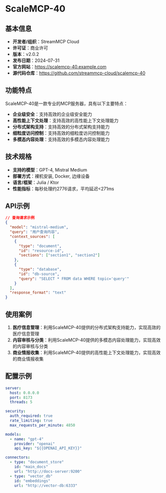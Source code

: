 # ScaleMCP-40

## 基本信息

- **开发者/组织**：StreamMCP Cloud
- **许可证**：商业许可
- **版本**：v2.0.2
- **发布日期**：2024-07-31
- **官方网站**：https://scalemcp-40.example.com
- **源代码仓库**：https://github.com/streammcp-cloud/scalemcp-40

## 功能特点

ScaleMCP-40是一款专业的MCP服务器，具有以下主要特点：

- **企业级安全**：支持高效的企业级安全能力
- **高性能上下文处理**：支持高效的高性能上下文处理能力
- **分布式架构支持**：支持高效的分布式架构支持能力
- **细粒度访问控制**：支持高效的细粒度访问控制能力
- **多模态内容处理**：支持高效的多模态内容处理能力


## 技术规格

- **支持的模型**：GPT-4, Mistral Medium
- **部署方式**：裸机安装, Docker, 边缘设备
- **语言/框架**：Julia / Ktor
- **性能指标**：每秒处理约2776请求，平均延迟<271ms

## API示例

```json
// 查询请求示例
{
  "model": "mistral-medium",
  "query": "用户查询内容",
  "context_sources": [
    {
      "type": "document",
      "id": "resource-id",
      "sections": ["section1", "section2"]
    },
    {
      "type": "database",
      "id": "db-source",
      "query": "SELECT * FROM data WHERE topic='query'"
    }
  ],
  "response_format": "text"
}
```

## 使用案例

1. **医疗信息管理**：利用ScaleMCP-40提供的分布式架构支持能力，实现高效的医疗信息管理
2. **内容审核与分类**：利用ScaleMCP-40提供的多模态内容处理能力，实现高效的内容审核与分类
3. **商业情报收集**：利用ScaleMCP-40提供的高性能上下文处理能力，实现高效的商业情报收集


## 配置示例

```yaml
server:
  host: 0.0.0.0
  port: 8173
  threads: 5

security:
  auth_required: true
  rate_limiting: true
  max_requests_per_minute: 4850

models:
  - name: "gpt-4"
    provider: "openai"
    api_key: "${{OPENAI_API_KEY}}"

connectors:
  - type: "document_store"
    id: "main_docs"
    url: "http://docs-server:9200"
  - type: "vector_db"
    id: "embeddings"
    url: "http://vector-db:6333"
```
